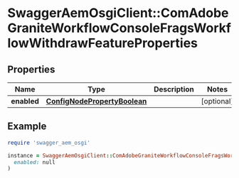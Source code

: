 # SwaggerAemOsgiClient::ComAdobeGraniteWorkflowConsoleFragsWorkflowWithdrawFeatureProperties

## Properties

| Name | Type | Description | Notes |
| ---- | ---- | ----------- | ----- |
| **enabled** | [**ConfigNodePropertyBoolean**](ConfigNodePropertyBoolean.md) |  | [optional] |

## Example

```ruby
require 'swagger_aem_osgi'

instance = SwaggerAemOsgiClient::ComAdobeGraniteWorkflowConsoleFragsWorkflowWithdrawFeatureProperties.new(
  enabled: null
)
```

